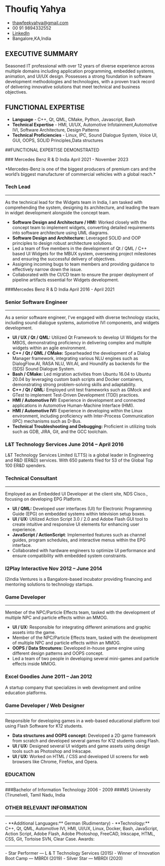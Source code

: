 # Thoufiq Yahya  

- <thawfeekyahya@gmail.com>
- 00 91 9894332552
- [LinkedIn](https://www.linkedin.com/in/thawfeek-yahya-31017723/)
- Bangalore,KA,India

## EXECUTIVE SUMMARY

Seasoned IT professional with over 12 years of diverse experience across multiple domains including application programming, embedded systems, animation, and UI/UX design. Possesses a strong foundation in software development methodologies and technologies, with a proven track record of delivering innovative solutions that meet technical and business objectives.


## FUNCTIONAL EXPERTISE

- **Language** - C++, Qt, QML, CMake, Python, Javascript, Bash
- **Technical Expertise** - HMI, UI/UX, Automotive Infotainment,Automotive IVI, Software Architecture, Design Patterns
- **Technical Proficiencies** - Linux, IPC, Sound Dialogue System, Voice UI, GUI, OOPS, SOLID Principles,Data structures

##FUNCTIONAL EXPERTISE DEMONSTRATED 

###<span> Mercedes Benz R & D India</span> <span>April 2021 - November 2023 </span>

<span class="info">
*Mercedes-Benz is one of the biggest producers of premium cars and the world’s biggest manufacturer of commercial vehicles with a global reach.*
</span>

### Tech Lead
<hr class="line" />
As the technical lead for the Widgets team in India, I am tasked with comprehending the system, designing its architecture, and leading the team in widget development alongside the concept team.

- **Software Design and Architecture / HMI:** Worked closely with the concept team to implement widgets, converting detailed requirements into software architecture using UML diagrams.
- **Software Design and Architecture:** Leveraged SOLID and OOP principles to design robust architecture solutions.
- Led a team of five members in the development of Qt / QML / C++ based UI Widgets for the MBUX system, overseeing project milestones and ensuring the successful delivery of objectives.
- Assigning incoming bugs to team members and providing guidance to effectively narrow down the issue.
- Collaborated with the CI/CD team to ensure the proper deployment of pipeline artifacts essential for Widgets development.

###<span>Mercedes Benz R & D India</span> <span>April 2016 - April 2021 </span>

### Senior Software Engineer
 <hr class="line" />
 As a senior software engineer, I've engaged with diverse technology stacks, including sound dialogue systems, automotive IVI components, and widgets development.

- **UI / UX / Qt / QML:** Utilized Qt Framework to develop UI Widgets for the MBOS, demonstrating proficiency in delivering complex and multiple widgets within an agile environment.
- **C++ / Qt / QML / CMake:** Spearheaded the development of a Dialog Manager framework, integrating various NLU engines such as DialogFlow.AI, RASA NLU, Wit.AI, and Houndify as backends for the (SDS) Sound Dialogue System.
- **Bash / CMake:** Led migration activities from Ubuntu 16.04 to Ubuntu 20.04 by leveraging custom bash scripts and Docker containers, demonstrating strong problem-solving skills and adaptability.
- **C++ / Qt / QML:** Employed unit test frameworks such as GMock and GTest to implement Test-Driven Development (TDD) practices.
- **HMI / Automotive IVI:** Experience in development and connected applications in Automotive Human-Machine Interface (HMI).
- **HMI / Automotive IVI:** Experience in developing within the Linux environment, including proficiency with Inter-Process Communication (IPC) mechanisms such as D-Bus.
- **Technical Troubleshooting and Debugging:** Proficient in utilizing tools such as GDB, JIRA, Git, and the GCC toolchain.

### <span>L&T Technology Services</span> <span>June 2014 – April 2016 </span>
L&T Technology Services Limited (LTTS) is a global leader in Engineering and R&D (ER&D) services. With 650 patents filed for 53 of the Global Top 100 ER&D spenders.

### Technical Consultant
<hr class="line" />
Employed as an Embedded UI Developer at the client site, NDS Cisco., focusing on developing EPG Platform.


- **UI / QML:** Developed user interfaces (UI) for Electronic Programming Guide (EPG) on embedded systems within television setup boxes.
- **UI / UX:** Utilized Action Script 3.0 / 2.0 and Adobe Flash GUI tool to create intuitive and responsive UI elements for enhancing user experience.
- **JavaScript / ActionScript**: Implemented features such as channel guides, program schedules, and interactive menus within the EPG interface.
- Collaborated with hardware engineers to optimize UI performance and ensure compatibility with embedded system constraints.

### <span>I2Play Interactive</span> <span>Nov 2012 – June 2014</span>
I2india Ventures is a Bangalore-based incubator providing financing and mentoring solutions to technology startups.

### Game Developer
<hr class="line" />
Member of the NPC/Particle Effects team, tasked with the development of multiple NPC  and particle effects within an MMOG.

- **UI / UX:**  Responsible for integrating different animations and graphic assets into the game.
- Member of the NPC/Particle Effects team, tasked with the development of multiple NPC  and particle effects within an MMOG.
- **OOPS / Data Strcutures:** Developed in-house game engine using different design patterns and OOPS concept.
- Led a team of two people in developing several mini-games and particle effects inside MMOG.

### <span>Excel Goodies</span> <span>June 2011 – Jan 2012</span>
A startup company that specializes in web development and online education platforms.

### Game Developer / Web Designer
<hr class="line" />
Responsible for developing games in a web-based educational platform tool using Flash Software for K12 students.

- **Data structures and OOPS concept:** Developed a 2D game framework from scratch and developed several games for K12 students using Flash.
- **UI / UX:**  Designed several UI widgets and game assets using design tools such as Photoshop and Inkscape.
- **UI / UX:**  Worked on HTML / CSS and developed UI screens for web browsers like Chrome, Firefox, and Opera.

### EDUCATION 
<hr class="line" />
###<span>Bachelor of Information Technology</span>  <span>2006 - 2009</span>
###<span>MS University (Tirunelveli, Tamil Nadu, India</span>


### OTHER RELEVANT INFORMATION 
<hr class="line" />
- **Additional Languages:** German (Rudimentary)
- **Technology:**  C++, Qt, QML, Automotive IVI, HMI, UI/UX, Linux, Docker, Bash, JavaScript, Action Script, Adobe Flash, Adobe Photoshop, FreeCAD, Inkscape, HTML, CSS, Git, Tortoise SVN, Clear Case.
Awards:
<hr class="line" />
- Star Performer — L & T Technology Services (2015)
- Winner of Innovation Boot Camp — MBRDI (2019)
- Silver Star — MBRDI (2020)

